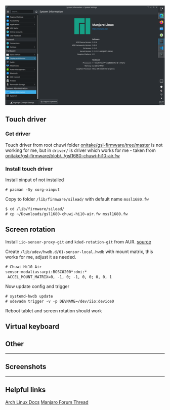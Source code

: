 ![Index image](img/index.png)

## Touch driver
### Get driver
Touch driver from root chuwi folder [onitake/gsl-firmware/tree/master](https://github.com/onitake/gsl-firmware/tree/master/firmware/chuwi) is not working for me, but in `driver/` is driver which works for me - taken from [onitake/gsl-firmware/blob/../gsl1680-chuwi-hi10-air.fw](https://github.com/onitake/gsl-firmware/blob/master/firmware/linux/silead/gsl1680-chuwi-hi10-air.fw)    

### Install touch driver
Install xinput of not installed

```
# pacman -Sy xorg-xinput
```

Copy to folder `/lib/firmware/silead/` with default name `mssl1680.fw`  
``` 
$ cd /lib/firmware/silead/  
# cp ~/Downloads/gsl1680-chuwi-hi10-air.fw mssl1680.fw
```

## Screen rotation
Install `iio-sensor-proxy-git` and `kded-rotation-git` from AUR. [source](https://wiki.archlinux.org/title/Tablet_PC#With_a_KDE_module)

Create `/lib/udev/hwdb.d/61-sensor-local.hwdb` with mount matrix, this works for me, adjust it as needed. 
```
# Chuwi Hi10 Air
sensor:modalias:acpi:BOSC0200*:dmi:*
 ACCEL_MOUNT_MATRIX=0, -1, 0; -1, 0, 0; 0, 0, 1

```

Now update config and trigger
```
# systemd-hwdb update 
# udevadm trigger -v -p DEVNAME=/dev/iio:device0
```

Reboot tablet and screen rotation should work

## Virtual keyboard


## Other


---
## Screenshots

---
## Helpful links
[Arch Linux Docs](https://wiki.archlinux.org/title/Tablet_PC)
[Manjaro Forum Thread](https://archived.forum.manjaro.org/t/x64-x86-tablet-howto-draft-for-a-wiki-page-help-appreciated/121979/11)